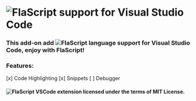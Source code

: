 # ![FlaScript](github.com/ferhatgec/flascript) support for Visual Studio Code

### This add-on add ![FlaScript](github.com/ferhatgec/flascript) language support for Visual Studio Code, enjoy with FlaScript!

### Features:
  [x] Code Highlighting
  [x] Snippets
  [ ] Debugger

#### ![FlaScript](github.com/ferhatgec/flascript) VSCode extension licensed under the terms of MIT License.
